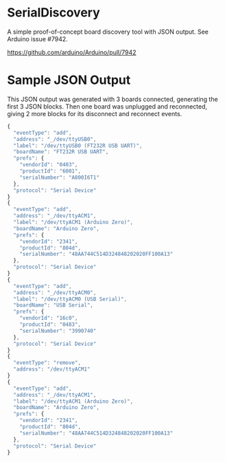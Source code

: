# SerialDiscovery

A simple proof-of-concept board discovery tool with JSON output.  See Arduino issue #7942.

https://github.com/arduino/Arduino/pull/7942

# Sample JSON Output

This JSON output was generated with 3 boards connected, generating the first 3 JSON blocks.  Then one board was unplugged and reconnected, giving 2 more blocks for its disconnect and reconnect events.

```javascript
{
  "eventType": "add",
  "address": "_/dev/ttyUSB0",
  "label": "/dev/ttyUSB0 (FT232R USB UART)",
  "boardName": "FT232R USB UART",
  "prefs": {
    "vendorId": "0403",
    "productId": "6001",
    "serialNumber": "A800I6T1"
  },
  "protocol": "Serial Device"
}
{
  "eventType": "add",
  "address": "_/dev/ttyACM1",
  "label": "/dev/ttyACM1 (Arduino Zero)",
  "boardName": "Arduino Zero",
  "prefs": {
    "vendorId": "2341",
    "productId": "804d",
    "serialNumber": "48AA744C514D324848202020FF100A13"
  },
  "protocol": "Serial Device"
}
{
  "eventType": "add",
  "address": "_/dev/ttyACM0",
  "label": "/dev/ttyACM0 (USB Serial)",
  "boardName": "USB Serial",
  "prefs": {
    "vendorId": "16c0",
    "productId": "0483",
    "serialNumber": "3990740"
  },
  "protocol": "Serial Device"
}
{
  "eventType": "remove",
  "address": "/dev/ttyACM1"
}
{
  "eventType": "add",
  "address": "_/dev/ttyACM1",
  "label": "/dev/ttyACM1 (Arduino Zero)",
  "boardName": "Arduino Zero",
  "prefs": {
    "vendorId": "2341",
    "productId": "804d",
    "serialNumber": "48AA744C514D324848202020FF100A13"
  },
  "protocol": "Serial Device"
}
```
